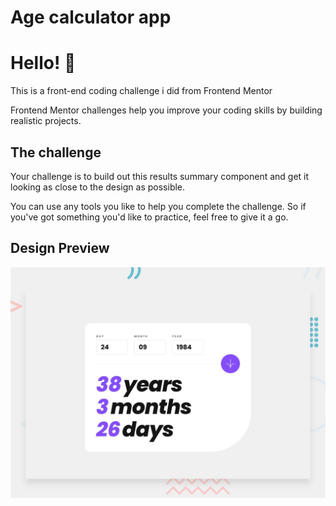 # Age calculator app

# Hello! 👋

This is a front-end coding challenge i did from Frontend Mentor

Frontend Mentor challenges help you improve your coding skills by building realistic projects.

## The challenge

Your challenge is to build out this results summary component and get it looking as close to the design as possible.

You can use any tools you like to help you complete the challenge. So if you've got something you'd like to practice, feel free to give it a go.

## Design Preview
![Design preview for the Age calculator app coding challenge](./design/desktop-preview.jpg)
